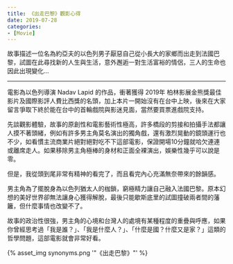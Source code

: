 ```yaml
---
title: 《出走巴黎》觀影心得
date: 2019-07-28
categories:
- [Movie]
---
```


故事描述一位名為約亞夫的以色列男子厭惡自己從小長大的家鄉而出走到法國巴黎，試圖在此尋找新的人生與生活，意外邂逅一對生活富裕的情侶，三人的生命也因此出現變化...
<!-- more -->
------

電影為以色列導演 Nadav Lapid 的作品，衝著獲得 2019年 柏林影展金熊獎最佳影片及國際影評人費比西獎的名頭，加上本片一開始沒有在台中上映，後來在大家留言爭取下終於能在台中的首輪戲院與影迷見面，當然要買票進戲院支持。

先談觀影體驗，故事的原創性和電影藝術性極高，許多橋段的剪接和拍攝手法都讓人摸不著頭緒，例如有許多男主角莫名演出的獨角戲，還有激烈晃動的鏡頭運行也不少，如看慣主流商業片絕對絕對吃不下這部電影，保證開場10分鐘就哈欠連連或離席走人。如果移除男主角極棒的身材和正面全裸演出，娛樂性幾乎可以說是零。

但是，我從頭到尾非常有精神的看完了，而且看完內心充滿無奈帶來的餘韻感。

男主角為了擺脫身為以色列猶太人的枷鎖，窮極精力讓自己融入法國巴黎。原本幻想的美好世界卻無法讓身心獲得解脫，最後只能歇斯底里的試圖撞破兩者間的藩籬，但什麼事情也改變不了。

故事的政治性很強，男主角的心境和台灣人的處境有某種程度的重疊與呼應，如果你曾經思考過「我是誰？」、「我是什麼人？」、「什麼是國？什麼又是家？」這類的哲學問題，這部電影就會非常好看。

{% asset_img synonyms.png '"《出走巴黎》"' %}
